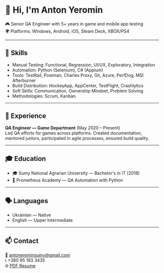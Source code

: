 # 👋 Hi, I'm Anton Yeromin

🎮 Senior QA Engineer with 5+ years in game and mobile app testing  
🌍 Platforms: Windows, Android, iOS, Steam Deck, XBOX/PS4

---

## 🧪 Skills
- Manual Testing: Functional, Regression, UI/UX, Exploratory, Integration
- Automation: Python (Selenium), C# (Appium)
- Tools: TestRail, Postman, Charles Proxy, Git, Azure, PerfDog, MSI Afterburner
- Build Distribution: HockeyApp, AppCenter, TestFlight, Crashlytics
- Soft Skills: Communication, Ownership Mindset, Problem Solving
- Methodologies: Scrum, Kanban

---

## 💼 Experience
**QA Engineer — Game Department** (May 2020 – Present)  
Led QA efforts for games across platforms. Created documentation, mentored juniors, participated in agile processes, ensured build quality.

---

## 🎓 Education
- 🎓 Sumy National Agrarian University — Bachelor's in IT (2018)
- 🧠 Prometheus Academy — QA Automation with Python

---

## 🗣️ Languages
- Ukrainian — Native  
- English — Upper Intermediate

---

## 📫 Contact
📧 antonereminsumy@gmail.com  
📞 +380 95 183 3435  
🌐 [PDF Resume](assets/Anton_Yeryomin_resume.pdf)
